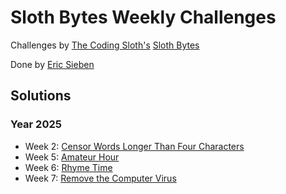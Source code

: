 # Sloth Bytes Weekly Challenges

Challenges by [The Coding Sloth's](https://www.youtube.com/@TheCodingSloth "Youtube") [Sloth Bytes](https://slothbytes.beehiiv.com/ "Newsletter (go here for the Challenges)")

Done by [Eric Sieben](esieben.net "Personal Website")

## Solutions

### Year 2025

- Week 2: [Censor Words Longer Than Four Characters](W4-Censor_Words_Longer_Than_Four_Characters)
- Week 5: [Amateur Hour](W5-Amateur_Hour)
- Week 6: [Rhyme Time](W6-Rhyme_Time)
- Week 7: [Remove the Computer Virus](W7-Remove_the_computer_virus)

